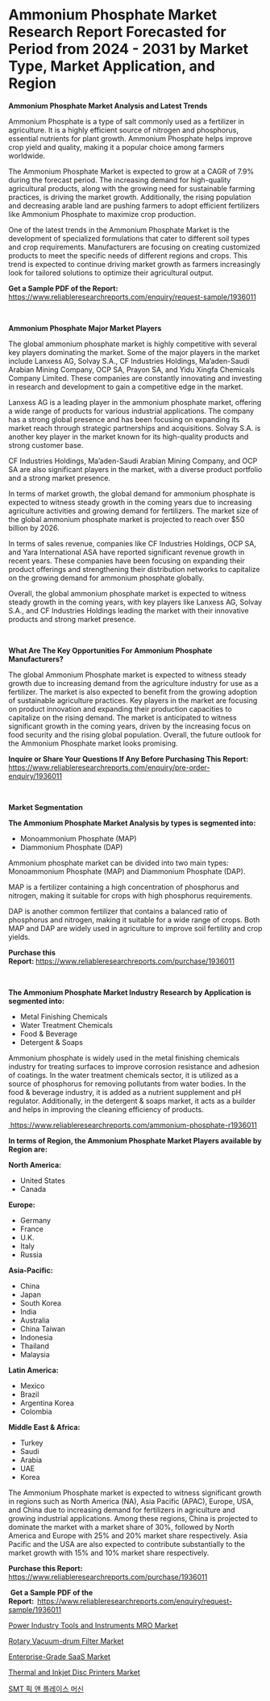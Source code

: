 <p><h1>Ammonium Phosphate Market Research Report Forecasted for Period from 2024 -  2031 by Market Type, Market Application, and Region</h1></p><p><strong>Ammonium Phosphate Market Analysis and Latest Trends</strong></p>
<p><p>Ammonium Phosphate is a type of salt commonly used as a fertilizer in agriculture. It is a highly efficient source of nitrogen and phosphorus, essential nutrients for plant growth. Ammonium Phosphate helps improve crop yield and quality, making it a popular choice among farmers worldwide.</p><p>The Ammonium Phosphate Market is expected to grow at a CAGR of 7.9% during the forecast period. The increasing demand for high-quality agricultural products, along with the growing need for sustainable farming practices, is driving the market growth. Additionally, the rising population and decreasing arable land are pushing farmers to adopt efficient fertilizers like Ammonium Phosphate to maximize crop production.</p><p>One of the latest trends in the Ammonium Phosphate Market is the development of specialized formulations that cater to different soil types and crop requirements. Manufacturers are focusing on creating customized products to meet the specific needs of different regions and crops. This trend is expected to continue driving market growth as farmers increasingly look for tailored solutions to optimize their agricultural output.</p></p>
<p><strong>Get a Sample PDF of the Report:&nbsp;</strong> <a href="https://www.reliableresearchreports.com/enquiry/request-sample/1936011">https://www.reliableresearchreports.com/enquiry/request-sample/1936011</a></p>
<p>&nbsp;</p>
<p><strong>Ammonium Phosphate Major Market Players</strong></p>
<p><p>The global ammonium phosphate market is highly competitive with several key players dominating the market. Some of the major players in the market include Lanxess AG, Solvay S.A., CF Industries Holdings, Ma’aden-Saudi Arabian Mining Company, OCP SA, Prayon SA, and Yidu Xingfa Chemicals Company Limited. These companies are constantly innovating and investing in research and development to gain a competitive edge in the market.</p><p>Lanxess AG is a leading player in the ammonium phosphate market, offering a wide range of products for various industrial applications. The company has a strong global presence and has been focusing on expanding its market reach through strategic partnerships and acquisitions. Solvay S.A. is another key player in the market known for its high-quality products and strong customer base.</p><p>CF Industries Holdings, Ma’aden-Saudi Arabian Mining Company, and OCP SA are also significant players in the market, with a diverse product portfolio and a strong market presence.</p><p>In terms of market growth, the global demand for ammonium phosphate is expected to witness steady growth in the coming years due to increasing agriculture activities and growing demand for fertilizers. The market size of the global ammonium phosphate market is projected to reach over $50 billion by 2026.</p><p>In terms of sales revenue, companies like CF Industries Holdings, OCP SA, and Yara International ASA have reported significant revenue growth in recent years. These companies have been focusing on expanding their product offerings and strengthening their distribution networks to capitalize on the growing demand for ammonium phosphate globally.</p><p>Overall, the global ammonium phosphate market is expected to witness steady growth in the coming years, with key players like Lanxess AG, Solvay S.A., and CF Industries Holdings leading the market with their innovative products and strong market presence.</p></p>
<p>&nbsp;</p>
<p><strong>What Are The Key Opportunities For Ammonium Phosphate Manufacturers?</strong></p>
<p><p>The global Ammonium Phosphate market is expected to witness steady growth due to increasing demand from the agriculture industry for use as a fertilizer. The market is also expected to benefit from the growing adoption of sustainable agriculture practices. Key players in the market are focusing on product innovation and expanding their production capacities to capitalize on the rising demand. The market is anticipated to witness significant growth in the coming years, driven by the increasing focus on food security and the rising global population. Overall, the future outlook for the Ammonium Phosphate market looks promising.</p></p>
<p><strong>Inquire or Share Your Questions If Any Before Purchasing This Report:</strong> <a href="https://www.reliableresearchreports.com/enquiry/pre-order-enquiry/1936011">https://www.reliableresearchreports.com/enquiry/pre-order-enquiry/1936011</a></p>
<p>&nbsp;</p>
<p><strong>Market Segmentation</strong></p>
<p><strong>The Ammonium Phosphate Market Analysis by types is segmented into:</strong></p>
<p><ul><li>Monoammonium Phosphate (MAP)</li><li>Diammonium Phosphate (DAP)</li></ul></p>
<p><p>Ammonium phosphate market can be divided into two main types: Monoammonium Phosphate (MAP) and Diammonium Phosphate (DAP). </p><p>MAP is a fertilizer containing a high concentration of phosphorus and nitrogen, making it suitable for crops with high phosphorus requirements. </p><p>DAP is another common fertilizer that contains a balanced ratio of phosphorus and nitrogen, making it suitable for a wide range of crops. Both MAP and DAP are widely used in agriculture to improve soil fertility and crop yields.</p></p>
<p><strong>Purchase this Report:&nbsp;</strong><a href="https://www.reliableresearchreports.com/purchase/1936011">https://www.reliableresearchreports.com/purchase/1936011</a></p>
<p>&nbsp;</p>
<p><strong>The Ammonium Phosphate Market Industry Research by Application is segmented into:</strong></p>
<p><ul><li>Metal Finishing Chemicals</li><li>Water Treatment Chemicals</li><li>Food & Beverage</li><li>Detergent & Soaps</li></ul></p>
<p><p>Ammonium phosphate is widely used in the metal finishing chemicals industry for treating surfaces to improve corrosion resistance and adhesion of coatings. In the water treatment chemicals sector, it is utilized as a source of phosphorus for removing pollutants from water bodies. In the food & beverage industry, it is added as a nutrient supplement and pH regulator. Additionally, in the detergent & soaps market, it acts as a builder and helps in improving the cleaning efficiency of products.</p></p>
<p><a href="https://www.reliableresearchreports.com/ammonium-phosphate-r1936011">&nbsp;https://www.reliableresearchreports.com/ammonium-phosphate-r1936011</a></p>
<p><strong>In terms of Region, the Ammonium Phosphate Market Players available by Region are:</strong></p>
<p>
    <p> <strong> North America: </strong>
        <ul>
            <li>United States</li>
            <li>Canada</li>
        </ul>
        </p> 
    <p> <strong> Europe: </strong>
        <ul>
            <li>Germany</li>
            <li>France</li>
            <li>U.K.</li>
            <li>Italy</li>
            <li>Russia</li>
        </ul>
        </p> 
    <p> <strong> Asia-Pacific: </strong>
        <ul>
            <li>China</li>
            <li>Japan</li>
            <li>South Korea</li>
            <li>India</li>
            <li>Australia</li>
            <li>China Taiwan</li>
            <li>Indonesia</li>
            <li>Thailand</li>
            <li>Malaysia</li>
        </ul>
        </p> 
    <p> <strong> Latin America: </strong>
        <ul>
            <li>Mexico</li>
            <li>Brazil</li>
            <li>Argentina Korea</li>
            <li>Colombia</li>
        </ul>
        </p> 
    <p> <strong> Middle East & Africa: </strong>
        <ul>
            <li>Turkey</li>
            <li>Saudi</li>
            <li>Arabia</li>
            <li>UAE</li>
            <li>Korea</li>
        </ul>
    </p>
    </p>
<p><p>The Ammonium Phosphate market is expected to witness significant growth in regions such as North America (NA), Asia Pacific (APAC), Europe, USA, and China due to increasing demand for fertilizers in agriculture and growing industrial applications. Among these regions, China is projected to dominate the market with a market share of 30%, followed by North America and Europe with 25% and 20% market share respectively. Asia Pacific and the USA are also expected to contribute substantially to the market growth with 15% and 10% market share respectively.</p></p>
<p><strong>Purchase this Report: </strong><a href="https://www.reliableresearchreports.com/purchase/1936011">https://www.reliableresearchreports.com/purchase/1936011</a></p>
<p>&nbsp;<strong>Get a Sample PDF of the Report:&nbsp;&nbsp;</strong><a href="https://www.reliableresearchreports.com/enquiry/request-sample/1936011">https://www.reliableresearchreports.com/enquiry/request-sample/1936011</a></p>
<p><strong></strong></p>
<p><p><a href="https://github.com/redneck06/Market-Research-Report-List-4/blob/main/power-industry-tools-and-instruments-mro-market.md">Power Industry Tools and Instruments MRO Market</a></p><p><a href="https://issuu.com/reportprime-2/docs/rotary-vacuum-drum-filter-market-size-2030.pptx">Rotary Vacuum-drum Filter Market</a></p><p><a href="https://github.com/nicoletavirag/Market-Research-Report-List-4/blob/main/enterprise-grade-saas-market.md">Enterprise-Grade SaaS Market</a></p><p><a href="https://issuu.com/reportprime-2/docs/thermal-and-inkjet-disc-printers-market-size-2030.">Thermal and Inkjet Disc Printers Market</a></p><p><a href="https://medium.com/@xiomaraborjasd54/smt-%ED%94%BD-%EC%95%A4-%ED%94%8C%EB%A0%88%EC%9D%B4%EC%8A%A4-%EB%A8%B8%EC%8B%A0-%EC%8B%9C%EC%9E%A5-%EB%B3%B4%EA%B3%A0%EC%84%9C%EB%8A%94%EC%9D%B4-%EC%8B%9C%EC%9E%A5%EC%9D%98-%EC%B5%9C%EC%8B%A0-%ED%8A%B8%EB%A0%8C%EB%93%9C%EC%99%80-%EC%84%B1%EC%9E%A5-%EA%B8%B0%ED%9A%8C%EB%A5%BC-%EB%B0%9D%ED%98%80%EC%A4%8D%EB%8B%88%EB%8B%A4-c1966643f53d">SMT 픽 앤 플레이스 머신</a></p></p>